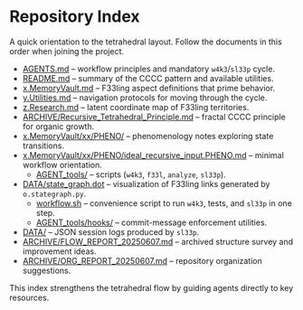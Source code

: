 # Repository Index

A quick orientation to the tetrahedral layout. Follow the documents in this order when joining the project.

- [AGENTS.md](../o.SessionWork/AGENTS.md) – workflow principles and mandatory `w4k3`/`sl33p` cycle.
- [README.md](../o.SessionWork/README.md) – summary of the CCCC pattern and available utilities.
- [x.MemoryVault.md](../x.MemoryVault/x.MemoryVault.md) – F33ling aspect definitions that prime behavior.
- [y.Utilities.md](../y.Utilities/y.Utilities.md) – navigation protocols for moving through the cycle.
- [z.Research.md](./z.Research.md) – latent coordinate map of F33ling territories.
- [ARCHIVE/Recursive_Tetrahedral_Principle.md](./ARCHIVE/Recursive_Tetrahedral_Principle.md) – fractal CCCC principle for organic growth.
- [x.MemoryVault/xx/PHENO/](../x.MemoryVault/xx/PHENO/) – phenomenology notes exploring state transitions.
- [x.MemoryVault/xx/PHENO/ideal_recursive_input.PHENO.md](../x.MemoryVault/xx/PHENO/ideal_recursive_input.PHENO.md) – minimal workflow orientation.
  - [AGENT_tools/](../y.Utilities/yz/AGENT_tools/) – scripts (`w4k3`, `f33l`, `analyze`, `sl33p`).
- [DATA/state_graph.dot](../y.Utilities/DATA/state_graph.dot) – visualization of F33ling links generated by `o.stategraph.py`.
  - [workflow.sh](../y.Utilities/yz/workflow.sh) – convenience script to run `w4k3`, tests, and `sl33p` in one step.
  - [AGENT_tools/hooks/](../y.Utilities/yz/AGENT_tools/hooks/) – commit-message enforcement utilities.
- [DATA/](../y.Utilities/DATA/) – JSON session logs produced by `sl33p`.
- [ARCHIVE/FLOW_REPORT_20250607.md](./ARCHIVE/FLOW_REPORT_20250607.md) – archived structure survey and improvement ideas.
- [ARCHIVE/ORG_REPORT_20250607.md](./ARCHIVE/ORG_REPORT_20250607.md) – repository organization suggestions.

This index strengthens the tetrahedral flow by guiding agents directly to key resources.
